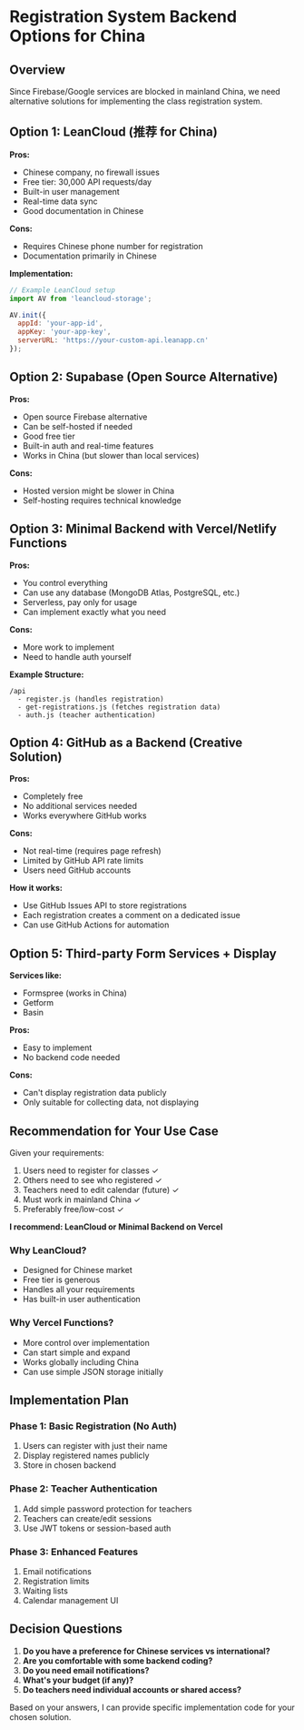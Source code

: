 # Registration System Backend Options for China

## Overview
Since Firebase/Google services are blocked in mainland China, we need alternative solutions for implementing the class registration system.

## Option 1: LeanCloud (推荐 for China)
**Pros:**
- Chinese company, no firewall issues
- Free tier: 30,000 API requests/day
- Built-in user management
- Real-time data sync
- Good documentation in Chinese

**Cons:**
- Requires Chinese phone number for registration
- Documentation primarily in Chinese

**Implementation:**
```javascript
// Example LeanCloud setup
import AV from 'leancloud-storage';

AV.init({
  appId: 'your-app-id',
  appKey: 'your-app-key',
  serverURL: 'https://your-custom-api.leanapp.cn'
});
```

## Option 2: Supabase (Open Source Alternative)
**Pros:**
- Open source Firebase alternative
- Can be self-hosted if needed
- Good free tier
- Built-in auth and real-time features
- Works in China (but slower than local services)

**Cons:**
- Hosted version might be slower in China
- Self-hosting requires technical knowledge

## Option 3: Minimal Backend with Vercel/Netlify Functions
**Pros:**
- You control everything
- Can use any database (MongoDB Atlas, PostgreSQL, etc.)
- Serverless, pay only for usage
- Can implement exactly what you need

**Cons:**
- More work to implement
- Need to handle auth yourself

**Example Structure:**
```
/api
  - register.js (handles registration)
  - get-registrations.js (fetches registration data)
  - auth.js (teacher authentication)
```

## Option 4: GitHub as a Backend (Creative Solution)
**Pros:**
- Completely free
- No additional services needed
- Works everywhere GitHub works

**Cons:**
- Not real-time (requires page refresh)
- Limited by GitHub API rate limits
- Users need GitHub accounts

**How it works:**
- Use GitHub Issues API to store registrations
- Each registration creates a comment on a dedicated issue
- Can use GitHub Actions for automation

## Option 5: Third-party Form Services + Display
**Services like:**
- Formspree (works in China)
- Getform
- Basin

**Pros:**
- Easy to implement
- No backend code needed

**Cons:**
- Can't display registration data publicly
- Only suitable for collecting data, not displaying

## Recommendation for Your Use Case

Given your requirements:
1. Users need to register for classes ✓
2. Others need to see who registered ✓
3. Teachers need to edit calendar (future) ✓
4. Must work in mainland China ✓
5. Preferably free/low-cost ✓

**I recommend: LeanCloud or Minimal Backend on Vercel**

### Why LeanCloud?
- Designed for Chinese market
- Free tier is generous
- Handles all your requirements
- Has built-in user authentication

### Why Vercel Functions?
- More control over implementation
- Can start simple and expand
- Works globally including China
- Can use simple JSON storage initially

## Implementation Plan

### Phase 1: Basic Registration (No Auth)
1. Users can register with just their name
2. Display registered names publicly
3. Store in chosen backend

### Phase 2: Teacher Authentication
1. Add simple password protection for teachers
2. Teachers can create/edit sessions
3. Use JWT tokens or session-based auth

### Phase 3: Enhanced Features
1. Email notifications
2. Registration limits
3. Waiting lists
4. Calendar management UI

## Decision Questions

1. **Do you have a preference for Chinese services vs international?**
2. **Are you comfortable with some backend coding?**
3. **Do you need email notifications?**
4. **What's your budget (if any)?**
5. **Do teachers need individual accounts or shared access?**

Based on your answers, I can provide specific implementation code for your chosen solution.
